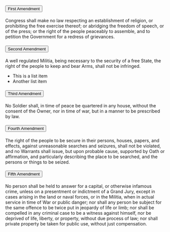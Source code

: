 <div class="usa-accordion">
  <h4 class="usa-accordion__heading">
    <button
      type="button"
      class="usa-accordion__button"
      aria-expanded="true"
      aria-controls="a1"
    >
      First Amendment
    </button>
  </h4>
  <div id="a1" class="usa-accordion__content usa-prose">
    <p>
      Congress shall make no law respecting an establishment of religion, or
      prohibiting the free exercise thereof; or abridging the freedom of speech,
      or of the press; or the right of the people peaceably to assemble, and to
      petition the Government for a redress of grievances.
    </p>
  </div>
  <h4 class="usa-accordion__heading">
    <button
      type="button"
      class="usa-accordion__button"
      aria-expanded="false"
      aria-controls="a2"
    >
      Second Amendment
    </button>
  </h4>
  <div id="a2" class="usa-accordion__content usa-prose">
    <p>
      A well regulated Militia, being necessary to the security of a free State,
      the right of the people to keep and bear Arms, shall not be infringed.
    </p>
    <ul>
      <li>This is a list item</li>
      <li>Another list item</li>
    </ul>
  </div>
  <h4 class="usa-accordion__heading">
    <button
      type="button"
      class="usa-accordion__button"
      aria-expanded="false"
      aria-controls="a3"
    >
      Third Amendment
    </button>
  </h4>
  <div id="a3" class="usa-accordion__content usa-prose">
    <p>
      No Soldier shall, in time of peace be quartered in any house, without the
      consent of the Owner, nor in time of war, but in a manner to be prescribed
      by law.
    </p>
  </div>
  <h4 class="usa-accordion__heading">
    <button
      type="button"
      class="usa-accordion__button"
      aria-expanded="false"
      aria-controls="a4"
    >
      Fourth Amendment
    </button>
  </h4>
  <div id="a4" class="usa-accordion__content usa-prose">
    <p>
      The right of the people to be secure in their persons, houses, papers, and
      effects, against unreasonable searches and seizures, shall not be
      violated, and no Warrants shall issue, but upon probable cause, supported
      by Oath or affirmation, and particularly describing the place to be
      searched, and the persons or things to be seized.
    </p>
  </div>
  <h4 class="usa-accordion__heading">
    <button
      type="button"
      class="usa-accordion__button"
      aria-expanded="false"
      aria-controls="a5"
    >
      Fifth Amendment
    </button>
  </h4>
  <div id="a5" class="usa-accordion__content usa-prose">
    <p>
      No person shall be held to answer for a capital, or otherwise infamous
      crime, unless on a presentment or indictment of a Grand Jury, except in
      cases arising in the land or naval forces, or in the Militia, when in
      actual service in time of War or public danger; nor shall any person be
      subject for the same offence to be twice put in jeopardy of life or limb;
      nor shall be compelled in any criminal case to be a witness against
      himself, nor be deprived of life, liberty, or property, without due
      process of law; nor shall private property be taken for public use,
      without just compensation.
    </p>
  </div>
</div>